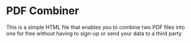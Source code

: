 # PDF Combiner

This is a simple HTML file that enables you to combine two PDF files into one for free without having to sign-up or send your data to a third party

